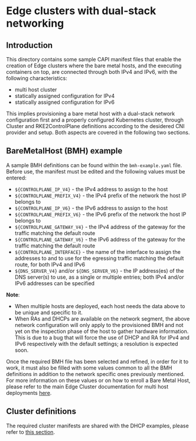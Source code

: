 # Edge clusters with dual-stack networking

## Introduction

This directory contains some sample CAPI manifest files that enable the creation of Edge clusters where the bare metal hosts, and the executing containers on top, are connected through both IPv4 and IPv6, with the following characteristics:
- multi host cluster
- statically assigned configuration for IPv4
- statically assigned configuration for IPv6

This implies provisioning a bare metal host with a dual-stack network configuration first and a properly configured Kubernetes cluster, through Cluster and RKE2ControlPlane definitions according to the desidered CNI provider and setup. Both aspects are covered in the following two sections.


## BareMetalHost (BMH) example

A sample BMH definitions can be found within the `bmh-example.yaml` file. Before use, the manifest must be edited and the following values must be entered:

- `${CONTROLPLANE_IP_V4}` - the IPv4 address to assign to the host
- `${CONTROLPLANE_PREFIX_V4}` - the IPv4 prefix of the network the host IP belongs to
- `${CONTROLPLANE_IP_V6}` - the IPv6 address to assign to the host
- `${CONTROLPLANE_PREFIX_V6}` - the IPv6 prefix of the network the host IP belongs to
- `${CONTROLPLANE_GATEWAY_V4}` - the IPv4 address of the gateway for the traffic matching the default route
- `${CONTROLPLANE_GATEWAY_V6}` - the IPv6 address of the gateway for the traffic matching the default route
- `${CONTROLPLANE_INTERFACE}` - the name of the interface to assign the addresses to and to use for the egressing traffic matching the default route, for both IPv4 and IPv6
- `${DNS_SERVER_V4}` and/or `${DNS_SERVER_V6}` - the IP address(es) of the DNS server(s) to use, as a single or multiple entries; both IPv4 and/or IPv6 addresses can be specified


**Note**:
 * When multiple hosts are deployed, each host needs the data above to be unique and specific to it.
 * When RAs and DHCPs are available on the network segment, the above network configuration will only apply to the provisioned BMH and not yet on the inspection phase of the host to gather hardware information. This is due to a bug that will force the use of DHCP and RA for IPv4 and IPv6 respectively with the default settings; a resolution is expected soon.

Once the required BMH file has been selected and refined, in order for it to work, it must also be filled with some values common to all the BMH definitions in addition to the network specific ones previously mentioned. For more information on these values or on how to enroll a Bare Metal Host, please refer to the main Edge Cluster documentation for multi host deployments [here](https://github.com/suse-edge/telco-cloud-examples/tree/main/telco-examples/edge-clusters#example-2---deploy-a-multi-node-ha-cluster-using-metal3-metallb-and-the-image-generated).


## Cluster definitions

The required cluster manifests are shared with the DHCP examples, please refer to [this section](../../../dhcp/dual-stack/multi-node/README.md#Cluster-definitions).

